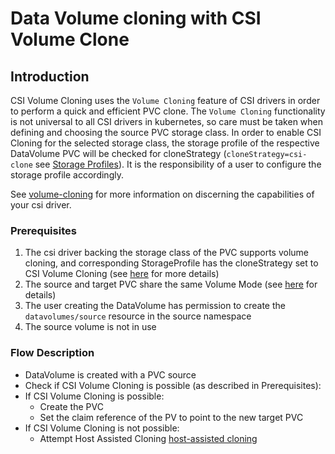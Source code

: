 # Data Volume cloning with CSI Volume Clone

## Introduction
CSI Volume Cloning uses the `Volume Cloning` feature of CSI drivers in order to perform a quick and efficient PVC clone.
The `Volume Cloning` functionality is not universal to all CSI drivers in kubernetes, so care must be taken when defining
and choosing the source PVC storage class. In order to enable CSI Cloning for the selected storage class, the 
storage profile of the respective DataVolume PVC will be checked for cloneStrategy (`cloneStrategy=csi-clone` see [Storage Profiles](./storageprofile.md)). 
It is the responsibility of a user to configure the storage profile accordingly.

See [volume-cloning](https://kubernetes-csi.github.io/docs/volume-cloning.html) for more information on discerning the capabilities of your csi driver.

### Prerequisites
  1) The csi driver backing the storage class of the PVC supports volume cloning, and corresponding StorageProfile has
     the cloneStrategy set to CSI Volume Cloning (see [here](./csi-cloning.md#Prerequisites) for more details)
  2) The source and target PVC share the same Volume Mode (see [here](https://kubernetes.io/docs/concepts/storage/volume-pvc-datasource/#introduction) for details)
  3) The user creating the DataVolume has permission to create the `datavolumes/source` resource in the source namespace
  4) The source volume is not in use

### Flow Description
- DataVolume is created with a PVC source
- Check if CSI Volume Cloning is possible (as described in Prerequisites):
- If CSI Volume Cloning is possible:
    * Create the PVC
    * Set the claim reference of the PV to point to the new target PVC
- If CSI Volume Cloning is not possible:
    * Attempt Host Assisted Cloning [host-assisted cloning](./clone-datavolume.md)
